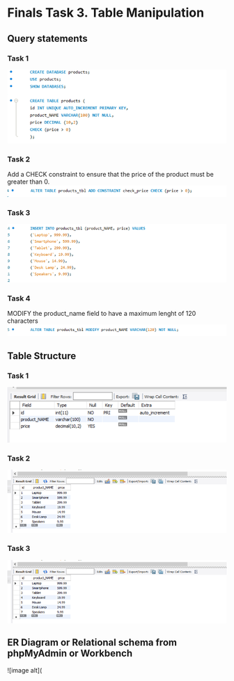 # Finals Task 3. Table Manipulation

## Query statements

### Task 1 
![image alt](https://github.com/adrianlabor19/adrianlabor19/blob/87d7e3824be2e60db833c076d30d5784635cf4ac/Finals%20Task%203.%20Table%20Manipulation/Screenshot%202025-04-23%20101027.png)

### Task 2
Add a CHECK constraint to ensure that the price of the product must be greater than 0.
![image alt](https://github.com/adrianlabor19/adrianlabor19/blob/260edb9cefdac7dcf6b7d13a83db938e3acedcc1/Finals%20Task%203.%20Table%20Manipulation/Screenshot%202025-04-23%20113355.png)

### Task 3
![image alt](https://github.com/adrianlabor19/adrianlabor19/blob/950d571c778fee8315b85f050aca5af277771512/Finals%20Task%203.%20Table%20Manipulation/Screenshot%202025-04-23%20102853.png)

### Task 4
MODIFY the product_name field to have a maximum lenght of 120 characters
![image alt](https://github.com/adrianlabor19/adrianlabor19/blob/950d571c778fee8315b85f050aca5af277771512/Finals%20Task%203.%20Table%20Manipulation/Screenshot%202025-04-23%20103245.png)


## Table Structure

### Task 1 
![image alt](https://github.com/adrianlabor19/adrianlabor19/blob/950d571c778fee8315b85f050aca5af277771512/Finals%20Task%203.%20Table%20Manipulation/Screenshot%202025-04-23%20100958.png)

### Task 2 
![image alt](https://github.com/adrianlabor19/adrianlabor19/blob/af16ae3ef309b3b8d9c9f46e7dc24f481c9d7a98/Finals%20Task%203.%20Table%20Manipulation/Screenshot%202025-04-23%20112317.png)

### Task 3 
![image alt](https://github.com/adrianlabor19/adrianlabor19/blob/260edb9cefdac7dcf6b7d13a83db938e3acedcc1/Finals%20Task%203.%20Table%20Manipulation/Screenshot%202025-04-23%20112317.png)


## ER Diagram or Relational schema from phpMyAdmin or Workbench
![image alt](

